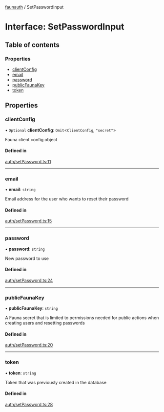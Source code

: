 [faunauth](../index.md) / SetPasswordInput

# Interface: SetPasswordInput

## Table of contents

### Properties

- [clientConfig](SetPasswordInput.md#clientconfig)
- [email](SetPasswordInput.md#email)
- [password](SetPasswordInput.md#password)
- [publicFaunaKey](SetPasswordInput.md#publicfaunakey)
- [token](SetPasswordInput.md#token)

## Properties

### clientConfig

• `Optional` **clientConfig**: `Omit`<`ClientConfig`, ``"secret"``\>

Fauna client config object

#### Defined in

[auth/setPassword.ts:11](https://github.com/alexnitta/faunauth/blob/31b65b8/src/auth/setPassword.ts#L11)

___

### email

• **email**: `string`

Email address for the user who wants to reset their password

#### Defined in

[auth/setPassword.ts:15](https://github.com/alexnitta/faunauth/blob/31b65b8/src/auth/setPassword.ts#L15)

___

### password

• **password**: `string`

New password to use

#### Defined in

[auth/setPassword.ts:24](https://github.com/alexnitta/faunauth/blob/31b65b8/src/auth/setPassword.ts#L24)

___

### publicFaunaKey

• **publicFaunaKey**: `string`

A Fauna secret that is limited to permissions needed for public actions when creating users
and resetting passwords

#### Defined in

[auth/setPassword.ts:20](https://github.com/alexnitta/faunauth/blob/31b65b8/src/auth/setPassword.ts#L20)

___

### token

• **token**: `string`

Token that was previously created in the database

#### Defined in

[auth/setPassword.ts:28](https://github.com/alexnitta/faunauth/blob/31b65b8/src/auth/setPassword.ts#L28)
